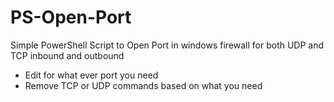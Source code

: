 # PS-Open-Port
Simple PowerShell Script to Open Port in windows firewall for both UDP and TCP inbound and outbound

* Edit for what ever port you need
* Remove TCP or UDP commands based on what you need
